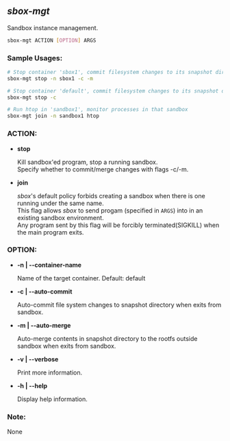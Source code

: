 ## *sbox-mgt*

Sandbox instance management.

```bash
sbox-mgt ACTION [OPTION] ARGS
```

### Sample Usages:

```bash
# Stop container 'sbox1', commit filesystem changes to its snapshot directory, merge snapshot to current rootfs.
sbox-mgt stop -n sbox1 -c -m

# Stop container 'default', commit filesystem changes to its snapshot directory.
sbox-mgt stop -c

# Run htop in 'sandbox1', monitor processes in that sandbox
sbox-mgt join -n sandbox1 htop
```

### ACTION:

* **stop**

    Kill sandbox'ed program, stop a running sandbox.\
    Specify whether to commit/merge changes with flags -c/-m.
    
* **join**

    *sbox*'s default policy forbids creating a sandbox when there is one running under the same name.\
    This flag allows *sbox* to send progam (specified in `ARGS`) into in an existing sandbox environment.\
    Any program sent by this flag will be forcibly terminated(SIGKILL) when the main program exits.

### OPTION:

* **-n | --container-name**

    Name of the target container.
    Default: default

* **-c | --auto-commit**

    Auto-commit file system changes to snapshot directory when exits from sandbox.
    
* **-m | --auto-merge**

    Auto-merge contents in snapshot directory to the rootfs outside sandbox when exits from sandbox.

* **-v | --verbose**

    Print more information.
    
* **-h | --help**

    Display help information.


### Note:

None

